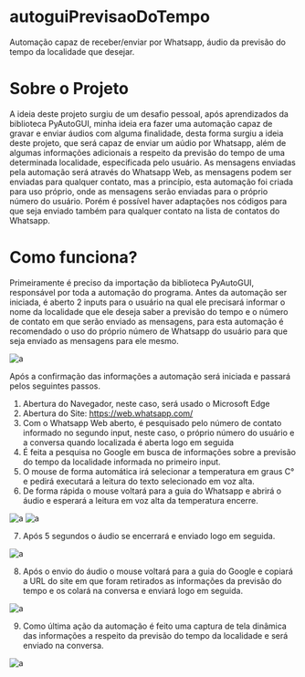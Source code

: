 # autoguiPrevisaoDoTempo
Automação capaz de receber/enviar por Whatsapp, áudio da previsão do tempo da localidade que desejar.

# Sobre o Projeto
A ideia deste projeto surgiu de um desafio pessoal, após aprendizados da biblioteca PyAutoGUI, minha ideia era fazer uma automação capaz de gravar e enviar áudios com alguma finalidade, desta forma surgiu a ideia deste projeto, que será capaz de enviar um aúdio por Whatsapp, além de algumas informações adicionais a respeito da previsão do tempo de uma determinada localidade, especificada pelo usuário. As mensagens enviadas pela automação será através do Whatsapp Web, as mensagens podem ser enviadas para qualquer contato, mas a princípio, esta automação foi criada para uso próprio, onde as mensagens serão enviadas para o próprio número do usuário. Porém é possível haver adaptações nos códigos para que seja enviado também para qualquer contato na lista de contatos do Whatsapp.

# Como funciona?
Primeiramente é preciso da importação da biblioteca PyAutoGUI, responsável por toda a automação do programa. Antes da automação ser iniciada, é aberto 2 inputs para o usuário na qual ele precisará informar o nome da localidade que ele deseja saber a previsão do tempo e o número de contato em que serão enviado as mensagens, para esta automação é recomendado o uso do próprio número de Whatsapp do usuário para que seja enviado as mensagens para ele mesmo.

![a](https://user-images.githubusercontent.com/84475339/170356471-70a6c4e2-b241-4be6-8daf-867b2526fd96.png)

Após a confirmação das informações a automação será iniciada e passará pelos seguintes passos.

1. Abertura do Navegador, neste caso, será usado o Microsoft Edge
2. Abertura do Site: https://web.whatsapp.com/
3. Com o Whatsapp Web aberto, é pesquisado pelo número de contato informado no segundo input, neste caso, o próprio número do usuário e a conversa quando localizada é aberta logo em seguida
4. É feita a pesquisa no Google em busca de informações sobre a previsão do tempo da localidade informada no primeiro input.
5. O mouse de forma automática irá selecionar a temperatura em graus C° e pedirá executará a leitura do texto selecionado em voz alta.
6. De forma rápida o mouse voltará para a guia do Whatsapp e abrirá o áudio e esperará a leitura em voz alta da temperatura encerre. 

![a](https://user-images.githubusercontent.com/84475339/170359453-ccc3202b-c71d-4ee8-a4b0-6ad4da1c67c5.png) ![a](https://user-images.githubusercontent.com/84475339/170359591-b47bfd3e-0d8e-4a5f-a87f-a1f07e8390c7.png)



7. Após 5 segundos o áudio se encerrará e enviado logo em seguida. 

![a](https://user-images.githubusercontent.com/84475339/170359241-fba3a65d-6975-4a1f-9232-e3fa75e19d5a.png)

8. Após o envio do áudio o mouse voltará para a guia do Google e copiará a URL do site em que foram retirados as informações da previsão do tempo e os colará na conversa e enviará logo em seguida. 

![a](https://user-images.githubusercontent.com/84475339/170358965-eb950e5f-f8f9-4dc0-93d8-9bc7d80f1c73.png)

9. Como última ação da automação é feito uma captura de tela dinâmica das informações a respeito da previsão do tempo da localidade e será enviado na conversa.

![a](https://user-images.githubusercontent.com/84475339/170358769-d2b02ccb-11e6-4945-80f9-498a04894c0c.png)
